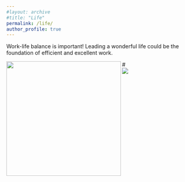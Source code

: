 ```yaml
---
#layout: archive
#title: "Life"
permalink: /life/
author_profile: true
---
```


Work-life balance is important! Leading a wonderful life could be the foundation of efficient and excellent work. 

<img align="left" src='/images/IMG_3147.JPG' width=300 >
#<br/><img src='/images/IMG_3147.JPG'>
